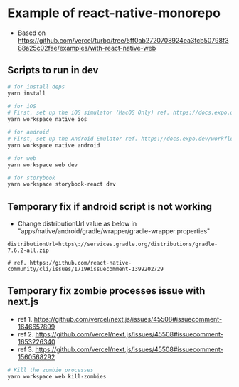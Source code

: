 # Example of react-native-monorepo

- Based on https://github.com/vercel/turbo/tree/5ff0ab2720708924ea3fcb50798f388a25c02fae/examples/with-react-native-web

## Scripts to run in dev

```sh
# for install deps
yarn install

# for iOS
# First, set up the iOS simulator (MacOS Only) ref. https://docs.expo.dev/workflow/ios-simulator/
yarn workspace native ios

# for android
# First, set up the Android Emulator ref. https://docs.expo.dev/workflow/android-studio-emulator/
yarn workspace native android

# for web
yarn workspace web dev

# for storybook
yarn workspace storybook-react dev
```

## Temporary fix if android script is not working

- Change distributionUrl value as below in "apps/native/android/gradle/wrapper/gradle-wrapper.properties"

```
distributionUrl=https\://services.gradle.org/distributions/gradle-7.6.2-all.zip

# ref. https://github.com/react-native-community/cli/issues/1719#issuecomment-1399202729
```

## Temporary fix zombie processes issue with next.js

- ref 1. https://github.com/vercel/next.js/issues/45508#issuecomment-1646657899
- ref 2. https://github.com/vercel/next.js/issues/45508#issuecomment-1653226340
- ref 3. https://github.com/vercel/next.js/issues/45508#issuecomment-1560568292

```sh
# Kill the zombie processes
yarn workspace web kill-zombies
```
